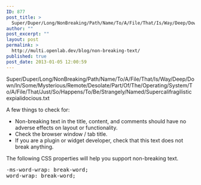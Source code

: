 ```yaml
---
ID: 877
post_title: >
  Super/Duper/Long/NonBreaking/Path/Name/To/A/File/That/Is/Way/Deep/Down/In/Some/Mysterious/Remote/Desolate/Part/Of/The/Operating/System/To/A/File/That/Just/So/Happens/To/Be/Strangely/Named/Supercalifragilisticexpialidocious.txt
author: ""
post_excerpt: ""
layout: post
permalink: >
  http://multi.openlab.dev/blog/non-breaking-text/
published: true
post_date: 2013-01-05 12:00:59
---
```

Super/Duper/Long/NonBreaking/Path/Name/To/A/File/That/Is/Way/Deep/Down/In/Some/Mysterious/Remote/Desolate/Part/Of/The/Operating/System/To/A/File/That/Just/So/Happens/To/Be/Strangely/Named/Supercalifragilisticexpialidocious.txt

A few things to check for:
<ul>
	<li>Non-breaking text in the title, content, and comments should have no adverse effects on layout or functionality.</li>
	<li>Check the browser window / tab title.</li>
	<li>If you are a plugin or widget developer, check that this text does not break anything.</li>
</ul>
The following CSS properties will help you support non-breaking text.
<pre>-ms-word-wrap: break-word;
word-wrap: break-word;</pre>
